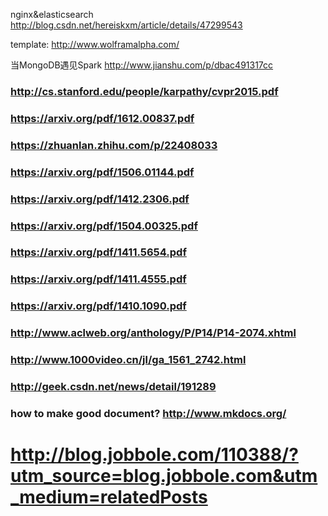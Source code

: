 nginx&elasticsearch http://blog.csdn.net/hereiskxm/article/details/47299543


template: http://www.wolframalpha.com/

当MongoDB遇见Spark http://www.jianshu.com/p/dbac491317cc





### http://cs.stanford.edu/people/karpathy/cvpr2015.pdf
### https://arxiv.org/pdf/1612.00837.pdf
### https://zhuanlan.zhihu.com/p/22408033
### https://arxiv.org/pdf/1506.01144.pdf
### https://arxiv.org/pdf/1412.2306.pdf
### https://arxiv.org/pdf/1504.00325.pdf
### https://arxiv.org/pdf/1411.5654.pdf
### https://arxiv.org/pdf/1411.4555.pdf
### https://arxiv.org/pdf/1410.1090.pdf
### http://www.aclweb.org/anthology/P/P14/P14-2074.xhtml
### http://www.1000video.cn/jl/ga_1561_2742.html


### http://geek.csdn.net/news/detail/191289




### how to make good document? http://www.mkdocs.org/



# http://blog.jobbole.com/110388/?utm_source=blog.jobbole.com&utm_medium=relatedPosts
